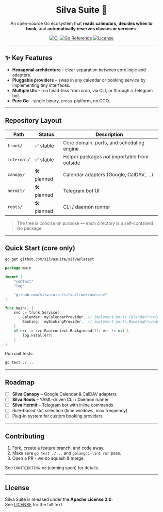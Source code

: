 <!--
  README.md – Silva Suite
-->

<h1 align="center">Silva Suite 🌲</h1>
<p align="center">
  An open-source Go ecosystem that <strong>reads calendars</strong>,
  <strong>decides when to book</strong>, and <strong>automatically reserves classes or services</strong>.
</p>

<p align="center">
  <a href="https://github.com/silvasuite/silva/actions"><img alt="CI" src="https://github.com/silvasuite/silva/actions/workflows/ci.yml/badge.svg"></a>
  <a href="https://pkg.go.dev/github.com/silvasuite/silva"><img alt="Go Reference" src="https://pkg.go.dev/badge/github.com/silvasuite/silva.svg"></a>
  <a href="LICENSE"><img alt="License" src="https://img.shields.io/github/license/silvasuite/silva"></a>
</p>

---

## ✨ Key Features

* **Hexagonal architecture** – clear separation between core logic and adapters.
* **Pluggable providers** – swap in any calendar or booking service by implementing tiny interfaces.
* **Multiple UIs** – run head-less from cron, via CLI, or through a Telegram bot.
* **Pure Go** – single binary, cross-platform, no CGO.

---

## Repository Layout

| Path        | Status    | Description                                   |
| ----------- | --------- | --------------------------------------------- |
| `trunk/`    | ✅ stable  | Core domain, ports, and scheduling engine     |
| `internal/` | ✅ stable  | Helper packages *not* importable from outside |
| `canopy/`   | 🛠 planned | Calendar adapters (Google, CalDAV, …)         |
| `hermit/`   | 🛠 planned | Telegram bot UI                               |
| `roots/`    | 🛠 planned | CLI / daemon runner                           |

> The tree is concise on purpose — each directory is a self-contained Go package.

---

## Quick Start (core only)

```bash
go get github.com/silvasuite/silva@latest
```

```go
package main

import (
    "context"
    "log"

    "github.com/silvasuite/silva/trunk/usecase"
)

func main() {
    svc := trunk.Service{
        Calendar: myCalendarProvider, // implement ports.CalendarProvider
        Booking:  myBookingProvider,  // implement ports.BookingProvider
    }
    if err := svc.Run(context.Background()); err != nil {
        log.Fatal(err)
    }
}
```

Run unit tests:

```bash
go test ./...
```

---

## Roadmap

- [ ] **Silva Canopy** – Google Calendar & CalDAV adapters
- [ ] **Silva Roots** – YAML-driven CLI / Daemon runner
- [ ] **Silva Hermit** – Telegram bot with inline commands
- [ ] Rule-based slot selection (time windows, max frequency)
- [ ] Plug-in system for custom booking providers

---

## Contributing

1. Fork, create a feature branch, and code away.  
2. Make sure `go test ./...` and `golangci-lint run` pass.  
3. Open a PR - we do squash & merge.

See `CONTRIBUTING.md` (coming soon) for details.


---

## License

Silva Suite is released under the **Apache License 2.0**.  
See [LICENSE](LICENSE) for the full text.
